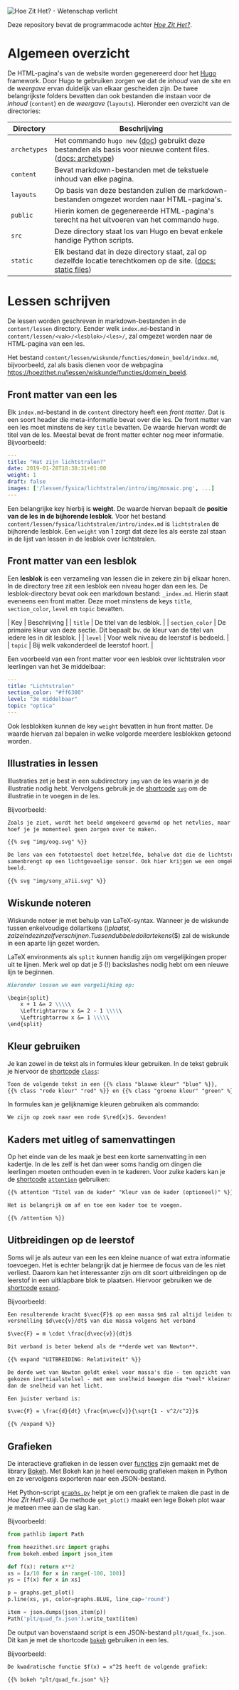 ![Hoe Zit Het? - Wetenschap verlicht](/static/images/fb/banner.png)

Deze repository bevat de programmacode achter [_Hoe Zit Het?_](https://hoezithet.nu/).

# Algemeen overzicht

De HTML-pagina's van de website worden gegenereerd door het 
[Hugo](https://github.com/gohugoio/hugo) framework. Door Hugo te gebruiken 
zorgen we dat de *inhoud* van de site en de *weergave* ervan duidelijk van 
elkaar gescheiden zijn. De twee belangrijkste folders bevatten dan ook 
bestanden die instaan voor de *inhoud* (`content`) en de *weergave* 
(`layouts`). Hieronder een overzicht van de directories:

| Directory | Beschrijving |
|-----------|--------------|
| `archetypes` | Het commando `hugo new` ([doc](https://gohugo.io/commands/hugo_new/)) gebruikt deze bestanden als basis voor nieuwe content files. ([docs: archetype](https://gohugo.io/content-management/archetypes/)) |
| `content` | Bevat markdown-bestanden met de tekstuele inhoud van elke pagina. |
| `layouts` | Op basis van deze bestanden zullen de markdown-bestanden omgezet worden naar HTML-pagina's. |
| `public` | Hierin komen de gegenereerde HTML-pagina's terecht na het uitvoeren van het commando `hugo`. |
| `src` | Deze directory staat los van Hugo en bevat enkele handige Python scripts. |
| `static` | Elk bestand dat in deze directory staat, zal op dezelfde locatie terechtkomen op de site. ([docs: static files](https://gohugo.io/content-management/static-files/)) |

# Lessen schrijven

De lessen worden geschreven in markdown-bestanden in de `content/lessen` 
directory. Eender welk `index.md`-bestand in 
`content/lessen/<vak>/<lesblok>/<les>/`, zal omgezet worden naar de HTML-pagina 
van een les.

Het bestand `content/lessen/wiskunde/functies/domein_beeld/index.md`, 
bijvoorbeeld, zal als basis dienen voor de webpagina 
<https://hoezithet.nu/lessen/wiskunde/functies/domein_beeld>.

## Front matter van een les

Elk `index.md`-bestand in de `content` directory heeft een *front matter*. Dat 
is een soort header die meta-informatie bevat over die les. De front matter van 
een les moet minstens de key `title` bevatten. De waarde hiervan wordt de titel 
van de les. Meestal bevat de front matter echter nog meer informatie.  
Bijvoorbeeld:

```yaml
---
title: "Wat zijn lichtstralen?"
date: 2019-01-28T18:38:31+01:00
weight: 1
draft: false
images: ['/lessen/fysica/lichtstralen/intro/img/mosaic.png', ...]
---
```

Een belangrijke key hierbij is **weight**. De waarde hiervan bepaalt de 
**positie van de les in de bijhorende lesblok**. Voor het bestand 
`content/lessen/fysica/lichtstralen/intro/index.md` is `lichtstralen` de 
bijhorende lesblok. Een `weight` van 1 zorgt dat deze les als eerste zal staan 
in de lijst van lessen in de lesblok over lichtstralen.

## Front matter van een lesblok

Een **lesblok** is een verzameling van lessen die in zekere zin bij elkaar 
horen. In de directory tree zit een lesblok een niveau hoger dan een les. De 
lesblok-directory bevat ook een markdown bestand: `_index.md`. Hierin staat 
eveneens een front matter. Deze moet minstens de keys `title`, `section_color`,
`level` en `topic` bevatten.

| Key   | Beschrijving |
| `title` | De titel van de lesblok. |
| `section_color` | De primaire kleur van deze sectie. Dit bepaalt bv. de kleur van de titel van iedere les in dit lesblok. |
| `level` | Voor welk niveau de leerstof is bedoeld. |
| `topic` | Bij welk vakonderdeel de leerstof hoort. |

Een voorbeeld van een front matter voor een lesblok over lichtstralen voor 
leerlingen van het 3e middelbaar:

```yaml
---
title: "Lichtstralen"
section_color: "#ff6300"
level: "3e middelbaar"
topic: "optica"
---
```

Ook lesblokken kunnen de key `weight` bevatten in hun front matter. De waarde 
hiervan zal bepalen in welke volgorde meerdere lesblokken getoond worden.

## Illustraties in lessen

Illustraties zet je best in een subdirectory `img` van de les waarin je de
illustratie nodig hebt. Vervolgens gebruik je de
[shortcode](https://gohugo.io/content-management/shortcodes/)
[`svg`](layouts/shortcodes/svg.html) om de
illustratie in te voegen in de les.

Bijvoorbeeld:
```md
Zoals je ziet, wordt het beeld omgekeerd gevormd op het netvlies, maar daar
hoef je je momenteel geen zorgen over te maken.

{{% svg "img/oog.svg" %}}

De lens van een fototoestel doet hetzelfde, behalve dat die de lichtstralen
samenbrengt op een lichtgevoelige sensor. Ook hier krijgen we een omgekeerd
beeld.

{{% svg "img/sony_a7ii.svg" %}}
```

## Wiskunde noteren

Wiskunde noteer je met behulp van LaTeX-syntax. Wanneer je de wiskunde tussen
enkelvoudige dollartkens ($) plaatst, zal ze in de zin zelf verschijnen. Tussen
dubbele dollartekens ($$) zal de wiskunde in een aparte lijn gezet worden.

LaTeX environments als `split` kunnen handig zijn om vergelijkingen proper uit
te lijnen. Merk wel op dat je *5* (!) backslashes nodig hebt om een nieuwe lijn
te beginnen.

```md
Hieronder lossen we een vergelijking op:

\begin{split}
    x + 1 &= 2 \\\\\
    \Leftrightarrow x &= 2 - 1 \\\\\
    \Leftrightarrow x &= 1 \\\\\
\end{split}
```

## Kleur gebruiken

Je kan zowel in de tekst als in formules kleur gebruiken. In de tekst gebruik
je hiervoor de
[shortcode](https://gohugo.io/content-management/shortcodes/)
[`class`](layouts/shortcodes/class.html):

```md
Toon de volgende tekst in een {{% class "blauwe kleur" "blue" %}},
{{% class "rode kleur" "red" %}} en {{% class "groene kleur" "green" %}}.
```

In formules kan je gelijknamige kleuren gebruiken als commando:

```md
We zijn op zoek naar een rode $\red{x}$. Gevonden!
```

## Kaders met uitleg of samenvattingen

Op het einde van de les maak je best een korte samenvatting in een kadertje. In
de les zelf is het dan weer soms handig om dingen die leerlingen moeten
onthouden even in te kaderen. Voor zulke kaders kan je de
[shortcode](https://gohugo.io/content-management/shortcodes/)
[`attention`](layouts/shortcodes/attention.html)
gebruiken:

```md
{{% attention "Titel van de kader" "Kleur van de kader (optioneel)" %}}

Het is belangrijk om af en toe een kader toe te voegen.

{{% /attention %}}
```

## Uitbreidingen op de leerstof

Soms wil je als auteur van een les een kleine nuance of wat extra
informatie toevoegen. Het is echter belangrijk dat je hiermee de focus van de
les niet verliest. Daarom kan het interessanter zijn om dit soort uitbreidingen
op de leerstof in een uitklapbare blok te plaatsen. Hiervoor gebruiken we de
[shortcode](https://gohugo.io/content-management/shortcodes/)
[`expand`](layouts/shortcodes/expand.html).

Bijvoorbeeld:

```md
Een resulterende kracht $\vec{F}$ op een massa $m$ zal altijd leiden tot een
versnelling $d\vec{v}/dt$ van die massa volgens het verband

$\vec{F} = m \cdot \frac{d\vec{v}}{dt}$

Dit verband is beter bekend als de **derde wet van Newton**.

{{% expand "UITBREIDING: Relativiteit" %}}

De derde wet van Newton geldt enkel voor massa's die - ten opzicht van het
gekozen inertiaalstelsel - met een snelheid bewegen die *veel* kleiner is
dan de snelheid van het licht.

Een juister verband is:

$\vec{F} = \frac{d}{dt} \frac{m\vec{v}}{\sqrt{1 - v^2/c^2}}$

{{% /expand %}}
```

## Grafieken

De interactieve grafieken in de lessen over
[functies](https://hoezithet.nu/lessen/wiskunde/functies/) zijn gemaakt met de
library [Bokeh](https://docs.bokeh.org/en/latest/). Met Bokeh kan je heel
eenvoudig grafieken maken in Python en ze vervolgens exporteren naar een
JSON-bestand.

Het Python-script [`graphs.py`](src/graphs.py) helpt je om een grafiek te maken
die past in de *Hoe Zit Het?*-stijl. De methode `get_plot()` maakt een lege
Bokeh plot waar je meteen mee aan de slag kan.

Bijvoorbeeld:

```python
from pathlib import Path

from hoezithet.src import graphs
from bokeh.embed import json_item

def f(x): return x**2
xs = [x/10 for x in range(-100, 100)]
ys = [f(x) for x in xs]

p = graphs.get_plot()
p.line(xs, ys, color=graphs.BLUE, line_cap='round')

item = json.dumps(json_item(p))
Path('plt/quad_fx.json').write_text(item)
```

De output van bovenstaand script is een JSON-bestand `plt/quad_fx.json`. Dit
kan je met de shortcode [`bokeh`](layouts/shortcodes/bokeh.html) gebruiken in
een les.

Bijvoorbeeld:

```md
De kwadratische functie $f(x) = x^2$ heeft de volgende grafiek:

{{% bokeh "plt/quad_fx.json" %}}
```
